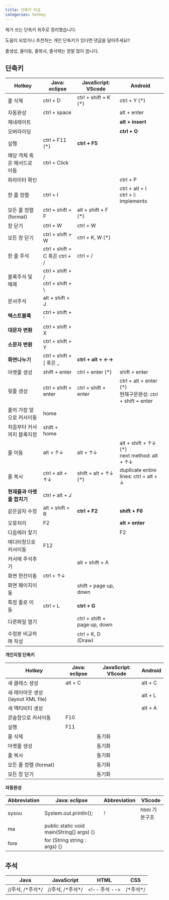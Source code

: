 ```yaml
---
title: 단축키 비교
categories: hotkey
---
```


제가 쓰는 단축키 위주로 정리했습니다.

도움이 되었거나 추천하는 개인 단축키가 있다면 댓글을 달아주세요!!

줄생성, 줄이동, 줄복사, 줄삭제는 정말 많이 씁니다.

## 단축키 


| Hotkey                       | Java: eclipse                          | JavaScript: VScode           | Android                                                      |
| ---------------------------- | -------------------------------------- | ---------------------------- | ------------------------------------------------------------ |
| 줄 삭제                      | ctrl + D                               | ctrl + shift + K (*)         | ctrl + Y (*)                                                 |
| 자동완성                     | ctrl + space                           |                              | alt + enter                                                  |
| 제네레이트                   |                                        |                              | **alt + insert**                                             |
| 오버라이딩                   |                                        |                              | **ctrl + O**                                                 |
| 실행                         | ctrl + F11 (*)                         | **ctrl + F5**                |                                                              |
| 해당 객체 혹은 메서드로 이동 | ctrl + Click                           |                              |                                                              |
| 파라미터 확인                |                                        |                              | ctrl + P                                                     |
| 한 줄 정렬                   | ctrl + I                               |                              | ctrl + alt + I<br />ctrl + I: implements                     |
| 모든 줄 정렬 (format)        | ctrl + shift + F                       | alt + shift + F (*)          |                                                              |
| 창 닫기                      | ctrl + W                               | ctrl + W                     |                                                              |
| 모든 창 닫기                 | ctrl + shift + W                       | ctrl + K, W (*)              |                                                              |
| 한 줄 주석                   | ctrl + shift + C 혹은 ctrl + /         | ctrl + /                     |                                                              |
| 블록주석 및 해제             | ctrl + shift + /<br />ctrl + shift + \ |                              |                                                              |
| 문서주석                     | alt + shift + J                        |                              |                                                              |
| **텍스트블록**               | ctrl + shift + '                       |                              |                                                              |
| **대문자 변환**              | ctrl + shift + X                       |                              |                                                              |
| **소문자 변환**              | ctrl + shift + Y                       |                              |                                                              |
| **화면나누기**               | ctrl + shift + [ 혹은 _                | **ctrl + alt + ←→**          |                                                              |
| 아랫줄 생성                  | shift + enter                          | ctrl + enter (*)             | shift + enter                                                |
| 윗줄 생성                    | ctrl + shift + enter                   | ctrl + shift + enter         | ctrl + alt + enter (*)<br />현재구문완성: ctrl + shift + enter |
| 줄의 가장 앞으로 커서이동    | home                                   |                              |                                                              |
| 처음부터 커서까지 블록지정   | shift + home                           |                              |                                                              |
| 줄 이동                      | alt + ↑↓                               | alt + ↑↓                     | alt + shift + ↑↓ (*)<br />next method: alt + ↑↓              |
| 줄 복사                      | ctrl + alt + ↑↓                        | shift + alt + ↑↓ (*)         | duplicate entire lines: ctrl + alt + ↓                       |
| **현재줄과 아랫줄 합치기**   | ctrl + alt + J                         |                              |                                                              |
| 같은글자 수정                | alt + shift + R                        | **ctrl + F2**                | **shift + F6**                                               |
| 오류처리                     | F2                                     |                              | **alt + enter**                                              |
| 다음에러 찾기                |                                        |                              | F2                                                           |
| 에디터창으로 커서이동        | F12                                    |                              |                                                              |
| 커서에 주석추가              |                                        | alt + shift + A              |                                                              |
| 화면 한칸이동                | ctrl + ↑↓                              |                              |                                                              |
| 화면 페이지이동              |                                        | shift + page up, down        |                                                              |
| 특정 줄로 이동               | ctrl + L                               | **ctrl + G**                 |                                                              |
| 다른파일 열기                |                                        | ctrl + shift + page up, down |                                                              |
| 수정본 비교하며 작성         |                                        | ctrl + K, D (Draw)           |                                                              |

**개인지정 단축키** 

| Hotkey                             | Java: eclipse | JavaScript: VScode | Android |
| ---------------------------------- | ------------- | ------------------ | ------- |
| 새 클래스 생성                     | alt + C       |                    | alt + C |
| 새 레이아웃 생성 (layout XML file) |               |                    | alt + L |
| 새 액티비티 생성                   |               |                    | alt + A |
| 콘솔창으로 커서이동                | F10           |                    |         |
| 실행                               | F11           |                    |         |
| 줄 삭제                            |               | 동기화             |         |
| 아랫줄 생성                        |               | 동기화             |         |
| 줄 복사                            |               | 동기화             |         |
| 모든 줄 정렬 (format)              |               | 동기화             |         |
| 모든 창 닫기                       |               | 동기화             |         |

**자동완성** 

| Abbreviation | Java: eclipse                             | Abbreviation | VScode        |
| ------------ | ----------------------------------------- | ------------ | ------------- |
| sysou        | System.out.println();                     | !            | html 기본구조 |
| ma           | public static void main(String[] args) {} |              |               |
| fore         | for (String string : args) {}             |              |               |

## 주석

| Java              | JavaScript        | HTML           | CSS       |
| ----------------- | ----------------- | -------------- | --------- |
| //주석, /\*주석*/ | //주석, /\*주석*/ | \<!-- 주석 --> | /\*주석*/ |

